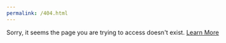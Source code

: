 ```yaml
---
permalink: /404.html
---
```


Sorry, it seems the page you are trying to access doesn't exist.
<a href="https://en.wikipedia.org/wiki/HTTP_404">Learn More</a>
